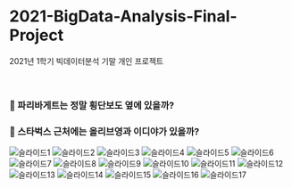 # 2021-BigData-Analysis-Final-Project
2021년 1학기 빅데이터분석 기말 개인 프로젝트
<br>
<br>
<br>

### 📍 파리바게트는 정말 횡단보도 옆에 있을까?
### 📍 스타벅스 근처에는 올리브영과 이디야가 있을까?

![슬라이드1](https://user-images.githubusercontent.com/74358436/224494888-480694ee-6cd3-47ba-aceb-7414a7a8fd86.png)
![슬라이드2](https://user-images.githubusercontent.com/74358436/224494913-e1395d38-3db0-459b-8026-7f7c549242e5.png)
![슬라이드3](https://user-images.githubusercontent.com/74358436/224494918-aff1f910-0f3a-4771-a4c4-448b627cc360.png)
![슬라이드4](https://user-images.githubusercontent.com/74358436/224494920-2ed3de05-99e1-49b3-ad65-5e1c1e4f793a.png)
![슬라이드5](https://user-images.githubusercontent.com/74358436/224494921-e8035027-0815-45cd-aeea-7814c6dc411f.png)
![슬라이드6](https://user-images.githubusercontent.com/74358436/224494922-5903c62d-ec1a-4218-90c1-c59be13a01df.png)
![슬라이드7](https://user-images.githubusercontent.com/74358436/224494923-dcd45893-1fb5-462e-8eed-87b8fae81aa6.png)
![슬라이드8](https://user-images.githubusercontent.com/74358436/224494925-e2a4d497-d8c7-4b8d-a1fb-477ef78a95af.png)
![슬라이드9](https://user-images.githubusercontent.com/74358436/224494926-d9b5ec72-23c4-48c9-af3f-30f315860d28.png)
![슬라이드10](https://user-images.githubusercontent.com/74358436/224494927-0dcc08d0-7383-42f8-9dc9-28d1d91fe623.png)
![슬라이드11](https://user-images.githubusercontent.com/74358436/224494930-2515ad08-95d0-42a5-ad5c-20cbdc35800c.png)
![슬라이드12](https://user-images.githubusercontent.com/74358436/224494932-3c0bda09-d095-4662-98b6-08525f5508f7.png)
![슬라이드13](https://user-images.githubusercontent.com/74358436/224494934-651fad84-49ed-4984-ac1a-5cbe25d91402.png)
![슬라이드14](https://user-images.githubusercontent.com/74358436/224494935-fee30ea1-9f44-43bc-8072-fefd22499b7e.png)
![슬라이드15](https://user-images.githubusercontent.com/74358436/224494936-8a302be1-34c7-4663-ae6c-f998edcf537d.png)
![슬라이드16](https://user-images.githubusercontent.com/74358436/224494937-c241adb5-f63d-4e8a-8765-bccfa1c737ed.png)
![슬라이드17](https://user-images.githubusercontent.com/74358436/224494939-fac44a85-cfbd-499e-b413-c747358ee304.png)
